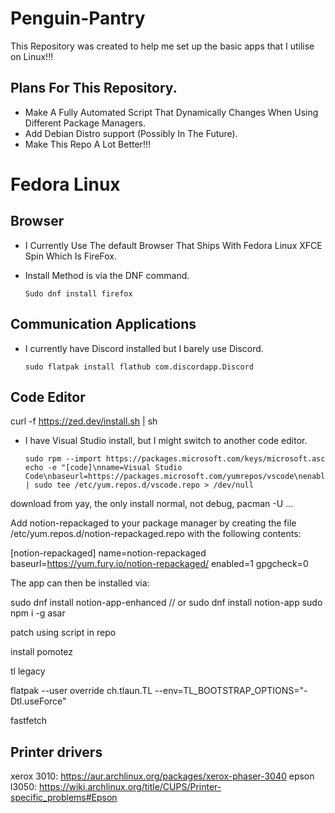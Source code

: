 # Penguin-Pantry
This Repository was created to help me set up the basic apps that I utilise on Linux!!!

## Plans For This Repository.
* Make A Fully Automated Script That Dynamically Changes When Using Different Package Managers.
* Add Debian Distro support (Possibly In The Future).
* Make This Repo A Lot Better!!!

# Fedora Linux

## Browser
* I Currently Use The default Browser That Ships With Fedora Linux XFCE Spin Which Is FireFox.
* Install Method is via the DNF command.

      Sudo dnf install firefox

## Communication Applications
* I currently have Discord installed but I barely use Discord.

      sudo flatpak install flathub com.discordapp.Discord

## Code Editor

curl -f https://zed.dev/install.sh | sh

* I have Visual Studio install, but I might switch to another code editor.

      sudo rpm --import https://packages.microsoft.com/keys/microsoft.asc
      echo -e "[code]\nname=Visual Studio Code\nbaseurl=https://packages.microsoft.com/yumrepos/vscode\nenabled=1\ngpgcheck=1\ngpgkey=https://packages.microsoft.com/keys/microsoft.asc" | sudo tee /etc/yum.repos.d/vscode.repo > /dev/null

download from yay, the only install normal, not debug, pacman -U ...


Add notion-repackaged to your package manager by creating the file /etc/yum.repos.d/notion-repackaged.repo with the following contents:

[notion-repackaged]
name=notion-repackaged
baseurl=https://yum.fury.io/notion-repackaged/
enabled=1
gpgcheck=0

The app can then be installed via:

sudo dnf install notion-app-enhanced
// or
sudo dnf install notion-app
sudo npm i -g asar

patch using script in repo


install pomotez

tl legacy 



flatpak --user override ch.tlaun.TL --env=TL_BOOTSTRAP_OPTIONS="-Dtl.useForce"


fastfetch
## Printer drivers 
xerox 3010: https://aur.archlinux.org/packages/xerox-phaser-3040
epson l3050: https://wiki.archlinux.org/title/CUPS/Printer-specific_problems#Epson
